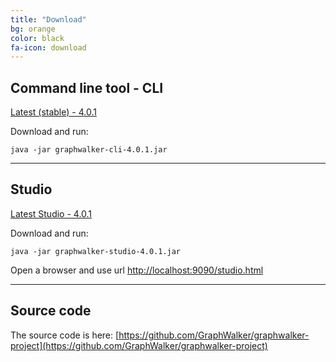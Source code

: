 ```yaml
---
title: "Download"
bg: orange
color: black
fa-icon: download
---
```


## Command line tool - CLI

[Latest (stable) - 4.0.1](https://github.com/GraphWalker/graphwalker-project/releases/download/4.0.1/graphwalker-cli-4.0.1.jar)

Download and run:
```console
java -jar graphwalker-cli-4.0.1.jar
```

---------------------------

## Studio
[Latest Studio - 4.0.1](https://github.com/GraphWalker/graphwalker-project/releases/download/4.0.1/graphwalker-studio-4.0.1.jar)

Download and run:
```console
java -jar graphwalker-studio-4.0.1.jar
```

Open a browser and use url [http://localhost:9090/studio.html](http://localhost:9090/studio.html)

---------------------------

## Source code

The source code is here: [https://github.com/GraphWalker/graphwalker-project](https://github.com/GraphWalker/graphwalker-project)
